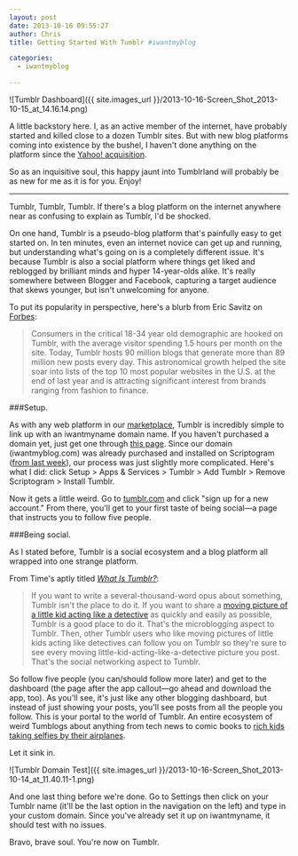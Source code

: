 ```yaml
---
layout: post
date: 2013-10-16 09:55:27
author: Chris
title: Getting Started With Tumblr #iwantmyblog

categories:
  - iwantmyblog

---
```


![Tumblr Dashboard]({{ site.images_url }}/2013-10-16-Screen_Shot_2013-10-15_at_14.16.14.png)

<!-- excerpt -->

A little backstory here. I, as an active member of the internet, have probably started and killed close to a dozen Tumblr sites. But with new blog platforms coming into existence by the bushel, I haven't done anything on the platform since the [Yahoo! acquisition](http://marissamayr.tumblr.com/post/50902274591/im-delighted-to-announce-that-weve-reached-an). 

So as an inquisitive soul, this happy jaunt into Tumblrland will probably be as new for me as it is for you. Enjoy!

<!-- /excerpt -->

***

Tumblr, Tumblr, Tumblr. If there's a blog platform on the internet anywhere near as confusing to explain as Tumblr, I'd be shocked.

On one hand, Tumblr is a pseudo-blog platform that's painfully easy to get started on. In ten minutes, even an internet novice can get up and running, but understanding what's going on is a completely different issue. It's because Tumblr is also a social platform where things get liked and reblogged by brilliant minds and hyper 14-year-olds alike. It's really somewhere between Blogger and Facebook, capturing a target audience that skews younger, but isn't unwelcoming for anyone. 

To put its popularity in perspective, here's a blurb from Eric Savitz on [Forbes](http://www.forbes.com/sites/ciocentral/2013/01/24/why-2013-is-the-year-you-need-to-get-serious-about-tumblr/):

> Consumers in the critical 18-34 year old demographic are hooked on Tumblr, with the average visitor spending 1.5 hours per month on the site. Today, Tumblr hosts 90 million blogs that generate more than 89 million new posts every day. This astronomical growth helped the site soar into lists of the top 10 most popular websites in the U.S. at the end of last year and is attracting significant interest from brands ranging from fashion to finance.

###Setup.

As with any web platform in our [marketplace](https://iwantmyname.com/services), Tumblr is incredibly simple to link up with an iwantmyname domain name. If you haven't purchased a domain yet, just get one through [this page](https://iwantmyname.com/features/applications/custom-domain-apps/blogs/tumblr-tumblelog-easy-blog-with-own-url). Since our domain (iwantmyblog.com) was already purchased and installed on Scriptogram ([from last week](https://iwantmyname.com/blog/2013/10/the-pros-and-cons-of-individual-files-our-last-day-with-scriptogram-iwantmyblog.html)), our process was just slightly more complicated. Here's what I did: click Setup > Apps & Services > Tumblr > Add Tumblr > Remove Scriptogram > Install Tumblr. 

Now it gets a little weird. Go to [tumblr.com](http://tumblr.com) and click "sign up for a new account." From there, you'll get to your first taste of being social—a page that instructs you to follow five people. 

###Being social.

As I stated before, Tumblr is a social ecosystem and a blog platform all wrapped into one strange platform. 

From Time's aptly titled [*What Is Tumblr?*](http://techland.time.com/2013/05/19/what-is-tumblr/):

> If you want to write a several-thousand-word opus about something, Tumblr isn't the place to do it. If you want to share a [moving picture of a little kid acting like a detective](http://27.media.tumblr.com/tumblr_m2pjubEvYA1qzf1uxo1_250.gif) as quickly and easily as possible, Tumblr is a good place to do it. That's the microblogging aspect to Tumblr. Then, other Tumblr users who like moving pictures of little kids acting like detectives can follow you on Tumblr so they're sure to see every moving little-kid-acting-like-a-detective picture you post. That's the social networking aspect to Tumblr.

So follow five people (you can/should follow more later) and get to the dashboard (the page after the app callout—go ahead and download the app, too). As you'll see, it's just like any other blogging dashboard, but instead of just showing your posts, you'll see posts from all the people you follow. This is your portal to the world of Tumblr. An entire ecosystem of weird Tumblogs about anything from tech news to comic books to [rich kids taking selfies by their airplanes](http://richkidsofinstagram.tumblr.com/). 

Let it sink in.

![Tumblr Domain Test]({{ site.images_url }}/2013-10-16-Screen_Shot_2013-10-14_at_11.40.11-1.png)

And one last thing before we're done. Go to Settings then click on your Tumblr name (it'll be the last option in the navigation on the left) and type in your custom domain. Since you've already set it up on iwantmyname, it should test with no issues. 

Bravo, brave soul. You're now on Tumblr.
